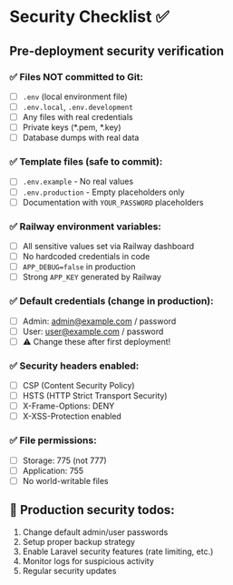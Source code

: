 # Security Checklist ✅

## Pre-deployment security verification

### ✅ Files NOT committed to Git:
- [ ] `.env` (local environment file)
- [ ] `.env.local`, `.env.development` 
- [ ] Any files with real credentials
- [ ] Private keys (*.pem, *.key)
- [ ] Database dumps with real data

### ✅ Template files (safe to commit):
- [ ] `.env.example` - No real values
- [ ] `.env.production` - Empty placeholders only
- [ ] Documentation with `YOUR_PASSWORD` placeholders

### ✅ Railway environment variables:
- [ ] All sensitive values set via Railway dashboard
- [ ] No hardcoded credentials in code
- [ ] `APP_DEBUG=false` in production
- [ ] Strong `APP_KEY` generated by Railway

### ✅ Default credentials (change in production):
- [ ] Admin: admin@example.com / password
- [ ] User: user@example.com / password
- [ ] ⚠️  Change these after first deployment!

### ✅ Security headers enabled:
- [ ] CSP (Content Security Policy)
- [ ] HSTS (HTTP Strict Transport Security)
- [ ] X-Frame-Options: DENY
- [ ] X-XSS-Protection enabled

### ✅ File permissions:
- [ ] Storage: 775 (not 777)
- [ ] Application: 755
- [ ] No world-writable files

## 🔐 Production security todos:
1. Change default admin/user passwords
2. Setup proper backup strategy
3. Enable Laravel security features (rate limiting, etc.)
4. Monitor logs for suspicious activity
5. Regular security updates